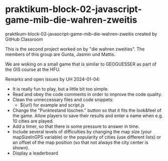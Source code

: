 # praktikum-block-02-javascript-game-mib-die-wahren-zweitis
praktikum-block-02-javascript-game-mib-die-wahren-zweitis created by GitHub Classroom

This is the second project worked on by "die wahren zweities".
The members of this group are Gunta, Jasmin und Mattis.

We are woking on a small game that is similar to GEOGUESSER as part of the GIS course at the HFU.

Remarks and open issues by UH 2024-01-04:
- It is really fun to play, but a little bit too simple.
- Read and obey the code comments in order to improve the code quality.
- Clean the unneccessary files and code snippets:
  - ${url} for example and script.js
- Change the "Punktestand löschen." button so that it fits the look&feel of the game. Allow players to save their results and enter a name when e.g. 10 cities are played.
- Add a timer, so that there is some pressure to answer in time.
- Include several levels of difficulties by changing the map size (your mapSizeInGPS variable) or the popularity of cities (use different lists) or an offset of the map position (so that not always the city center is shown). 
- Display a leaderboard